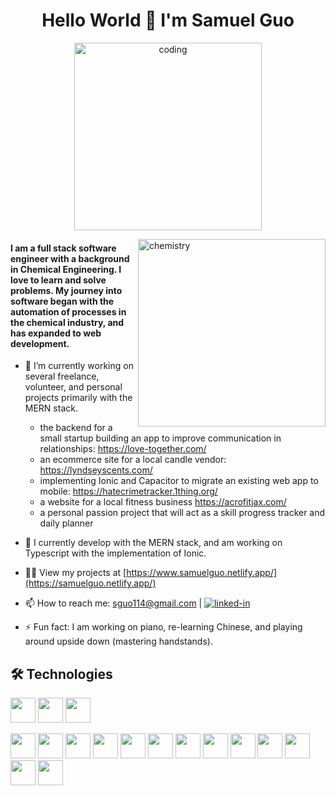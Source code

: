 <h1 align= "center">Hello World 👋 I'm Samuel Guo</h1>

<p align="center">
  <img alt = "coding" width = "300" src = "https://i.pinimg.com/564x/ec/5e/be/ec5ebe0c2f8341bab94d04de64127564.jpg" >
</p>


<img align ="right" alt="chemistry" width ="300" src = "https://i.pinimg.com/564x/d0/c6/d0/d0c6d04375239fca599767a41e75775d.jpg">

<h4> I am a full stack software engineer with a background in Chemical Engineering. I love to learn and solve problems. My journey into software began with the automation of processes in the chemical industry, and has expanded to web development. </h4>

- 🔭 I’m currently working on several freelance, volunteer, and personal projects primarily with the MERN stack.  
  - the backend for a small startup building an app to improve communication in relationships: https://love-together.com/
  - an ecommerce site for a local candle vendor: https://lyndseyscents.com/
  - implementing Ionic and Capacitor to migrate an existing web app to mobile: https://hatecrimetracker.1thing.org/
  - a website for a local fitness business https://acrofitjax.com/
  - a personal passion project that will act as a skill progress tracker and daily planner
- 🌱 I currently develop with the MERN stack, and am working on Typescript with the implementation of Ionic. 

- 👨‍💻 View my projects at [https://www.samuelguo.netlify.app/](https://samuelguo.netlify.app/)

- 📫 How to reach me: sguo114@gmail.com | [![linked-in](https://img.shields.io/badge/Linked_In-0077B5?style=for-the-badge&logo=LinkedIn&logoColor=white)](https://www.linkedin.com/in/samuel-guo-b923a5b5/)

- ⚡ Fun fact: I am working on piano, re-learning Chinese, and playing around upside down (mastering handstands).

## 🛠️ Technologies
<img src="https://cdn.jsdelivr.net/gh/devicons/devicon/icons/javascript/javascript-original.svg" width="40" height="40"/> <img src="https://cdn.jsdelivr.net/gh/devicons/devicon/icons/typescript/typescript-original.svg" width="40" height="40"/> <img src="https://cdn.jsdelivr.net/gh/devicons/devicon/icons/python/python-original-wordmark.svg" width="40" height="40"/>

<img src="https://cdn.jsdelivr.net/gh/devicons/devicon/icons/nodejs/nodejs-original-wordmark.svg" width="40" height="40"/> <img src="https://cdn.jsdelivr.net/gh/devicons/devicon/icons/mongodb/mongodb-original-wordmark.svg" width="40" height="40"/> <img src="https://cdn.jsdelivr.net/gh/devicons/devicon/icons/react/react-original-wordmark.svg" width="40" height="40"/> <img src="https://cdn.jsdelivr.net/gh/devicons/devicon/icons/firebase/firebase-plain-wordmark.svg" width="40" height="40"/> <img src="https://cdn.jsdelivr.net/gh/devicons/devicon/icons/redux/redux-original.svg" width="40" height="40"/> <img src="https://cdn.jsdelivr.net/gh/devicons/devicon/icons/materialui/materialui-original.svg" width="40" height="40"/> <img src="https://cdn.jsdelivr.net/gh/devicons/devicon/icons/express/express-original-wordmark.svg" width="40" height="40"/> <img src="https://cdn.jsdelivr.net/gh/devicons/devicon/icons/html5/html5-original-wordmark.svg" width="40" height="40"/> <img src="https://cdn.jsdelivr.net/gh/devicons/devicon/icons/css3/css3-original-wordmark.svg" width="40" height="40"/> <img src="https://cdn.jsdelivr.net/gh/devicons/devicon/icons/bootstrap/bootstrap-original-wordmark.svg" width="40" height="40"/> <img src="https://cdn.jsdelivr.net/gh/devicons/devicon/icons/ionic/ionic-original-wordmark.svg" width="40" height="40"/> <img src="https://cdn.jsdelivr.net/gh/devicons/devicon/icons/tailwindcss/tailwindcss-original-wordmark.svg" width="40" height="40"/> <img src="https://cdn.jsdelivr.net/gh/devicons/devicon/icons/sass/sass-original.svg" width="40" height="40"/>
